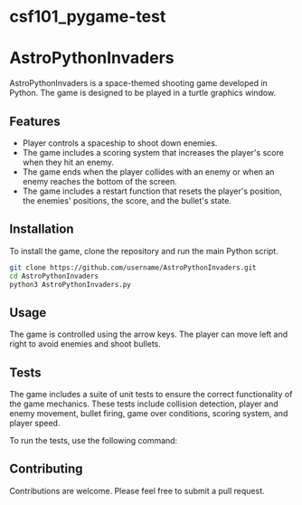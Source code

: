 # csf101_pygame-test
# AstroPythonInvaders

AstroPythonInvaders is a space-themed shooting game developed in Python. The game is designed to be played in a turtle graphics window.

## Features

- Player controls a spaceship to shoot down enemies.
- The game includes a scoring system that increases the player's score when they hit an enemy.
- The game ends when the player collides with an enemy or when an enemy reaches the bottom of the screen.
- The game includes a restart function that resets the player's position, the enemies' positions, the score, and the bullet's state.

## Installation

To install the game, clone the repository and run the main Python script.

```bash
git clone https://github.com/username/AstroPythonInvaders.git
cd AstroPythonInvaders
python3 AstroPythonInvaders.py
```

## Usage

The game is controlled using the arrow keys. The player can move left and right to avoid enemies and shoot bullets.

## Tests

The game includes a suite of unit tests to ensure the correct functionality of the game mechanics. These tests include collision detection, player and enemy movement, bullet firing, game over conditions, scoring system, and player speed.

To run the tests, use the following command:

## Contributing

Contributions are welcome. Please feel free to submit a pull request.


